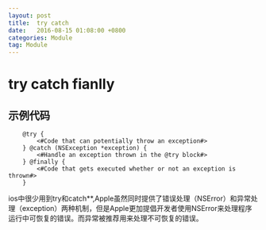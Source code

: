 ```yaml
---
layout: post
title:  try catch
date:   2016-08-15 01:08:00 +0800
categories: Module
tag: Module
---
```

# try catch fianlly  

## 示例代码  

```
    @try {
        <#Code that can potentially throw an exception#>
    } @catch (NSException *exception) {
        <#Handle an exception thrown in the @try block#>
    } @finally {
        <#Code that gets executed whether or not an exception is thrown#>
    }
```   

ios中很少用到try和catch**,Apple虽然同时提供了错误处理（NSError）和异常处理（exception）两种机制，但是Apple更加提倡开发者使用NSError来处理程序运行中可恢复的错误。而异常被推荐用来处理不可恢复的错误。
